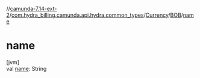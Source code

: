 //[camunda-7.14-ext-2](../../../../index.md)/[com.hydra_billing.camunda.api.hydra.common_types](../../index.md)/[Currency](../index.md)/[BOB](index.md)/[name](name.md)

# name

[jvm]\
val [name](name.md): String
